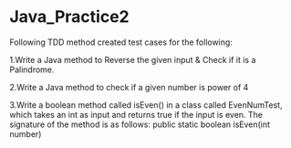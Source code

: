# Java_Practice2

Following TDD method created test cases for the following:

1.Write a Java method to Reverse the given input & Check if it is a Palindrome.

2.Write a Java method to check if a given number is power of 4

3.Write a boolean method called isEven() in a class called EvenNumTest, which takes
  an int as input and returns true if the input is even. The signature of the method is as
  follows: public static boolean isEven(int number)
